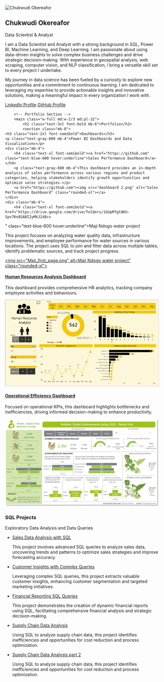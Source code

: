 <!DOCTYPE html>
<html lang="en">
<head>
    <meta charset="UTF-8">
    <meta name="viewport" content="width=device-width, initial-scale=1.0">
    <title>Ini Bassey | Data Scientist & Analyst</title>
    <link href="https://cdn.jsdelivr.net/npm/tailwindcss@2.2.19/dist/tailwind.min.css" rel="stylesheet">
</head>
<body class="bg-gray-100">
    <div class="container mx-auto p-8 flex flex-col md:flex-row">
        <!-- Left Sidebar -->
        <aside class="w-full md:w-1/3 bg-white rounded-2xl shadow-lg p-6 mb-8 md:mb-0">
            <img src="p_pix.jpg" alt="Chukwudi Okereafor" class="rounded-full mx-auto mb-4">
            <h2 class="text-2xl font-bold text-center">Chukwudi Okereafor</h2>
            <p class="text-center text-gray-600">Data Scientist & Analyst</p>
            <p class="text-center mt-4">I am a Data Scientist and Analyst with a strong background in SQL, Power BI, Machine Learning, and Deep Learning. I am passionate about using data-driven insights to solve complex business challenges and drive strategic decision-making. With experience in geospatial analysis, web scraping, computer vision, and NLP classification, I bring a versatile skill set to every project I undertake.</p><p class="text-center mt-4">My journey in data science has been fueled by a curiosity to explore new opportunities and a commitment to continuous learning. I am dedicated to leveraging my expertise to provide actionable insights and innovative solutions, making a meaningful impact in every organization I work with.</p>
            <div class="mt-6 text-center">
                <a href="https://www.linkedin.com/in/michael-okereafor/" class="text-blue-600 hover:underline block">LinkedIn Profile</a>
                <a href="https://github.com/chuqudee" class="text-blue-600 hover:underline block">GitHub Profile</a>
            </div>
        </aside>

        <!-- Portfolio Section -->
        <main class="w-full md:w-2/3 md:pl-32">
            <h2 class="text-3xl font-bold mb-6">Portfolio</h2>
            <section class="mb-8">
    <h3 class="text-2xl font-semibold">Dashboards</h3>
    <p class="text-gray-600 mb-4">Power BI Dashboards and Data Visualizations</p>
    <div class="mb-4">
        <h4 class="text-xl font-semibold"><a href="https://github.com" class="text-blue-600 hover:underline">Sales Performance Dashboard</a></h4>
        <p class="text-gray-600 mb-4">This dashboard provides an in-depth analysis of sales performance across various regions and product categories, helping stakeholders identify growth opportunities and optimize sales strategies.</p>
        <a href="https://github.com"><img src="dashboard 2.png" alt="Sales Performance Dashboard" class="rounded-xl"></a>
    </div>
    <div class="mb-4">
        <h4 class="text-xl font-semibold"><a href="https://drive.google.com/drive/folders/1GUpM7gtAKU-Spv7Kn8SABI2yMkJ2d8cv
" class="text-blue-600 hover:underline">Maji Ndogo water project</a></h4>
        <p class="text-gray-600 mb-4">This project focuses on analyzing water quality data, infrastructure improvements, and employee performance for water sources in various locations. The project uses SQL to join and filter data across multiple tables, identify problematic sources, and track project progress.</p>
        <a href="https://github.com"><img src="Maji_first_page.png" alt=Maji Ndogo water project" class="rounded-xl"></a>
    </div>
    <div class="mb-4">
        <h4 class="text-xl font-semibold"><a href="https://github.com" class="text-blue-600 hover:underline">Human Resources Analysis Dashboard</a></h4>
        <p class="text-gray-600 mb-4">This dashboard provides comprehensive HR analytics, tracking company employee activities and behaviours.</p>
        <a href="https://github.com"><img src="HR_Analysis.png" alt="Revenue Analysis Dashboard" class="rounded-xl"></a>
    </div>
    <div class="mb-4">
        <h4 class="text-xl font-semibold"><a href="https://github.com" class="text-blue-600 hover:underline">Operational Efficiency Dashboard</a></h4>
        <p class="text-gray-600 mb-4">Focused on operational KPIs, this dashboard highlights bottlenecks and inefficiencies, driving informed decision-making to enhance productivity.</p>
        <a href="https://github.com"><img src="Yemen_Nutrition_cluster.jpg" alt="Operational Efficiency Dashboard" class="rounded-xl"></a>
    </div>
</section>
            <section>
    <h3 class="text-2xl font-semibold">SQL Projects</h3>
    <p class="text-gray-600 mb-4">Exploratory Data Analysis and Data Queries</p>
    <ul class="list-disc list-inside">
        <li><a href="https://github.com" class="text-blue-600 hover:underline">Sales Data Analysis with SQL</a></li>
        <p class="text-gray-600 mb-4">This project involves advanced SQL queries to analyze sales data, uncovering trends and patterns to optimize sales strategies and improve forecasting accuracy.</p>
        <li><a href="https://github.com" class="text-blue-600 hover:underline">Customer Insights with Complex Queries</a></li>
        <p class="text-gray-600 mb-4">Leveraging complex SQL queries, this project extracts valuable customer insights, enhancing customer segmentation and targeted marketing initiatives.</p>
        <li><a href="https://github.com" class="text-blue-600 hover:underline">Financial Reporting SQL Queries</a></li>
        <p class="text-gray-600 mb-4">This project demonstrates the creation of dynamic financial reports using SQL, facilitating comprehensive financial analysis and strategic decision-making.</p>
        <li><a href="https://github.com" class="text-blue-600 hover:underline">Supply Chain Data Analysis</a></li>
        <p class="text-gray-600 mb-4">Using SQL to analyze supply chain data, this project identifies inefficiencies and opportunities for cost reduction and process optimization.</p>
        <li><a href="https://github.com" class="text-blue-600 hover:underline">Supply Chain Data Analysis part 2</a></li>
        <p class="text-gray-600 mb-4">Using SQL to analyze supply chain data, this project identifies inefficiencies and opportunities for cost reduction and process optimization.</p>
    </ul>
</section>
        </main>
    </div>
</body>
</html>
